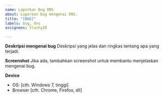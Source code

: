 ```yaml
---
name: Laporkan Bug DNS
about: Laporkan bug mengenai DNS.
title: "[BUG]"
labels: bug, dns
assignees: SlashyID

---
```


**Deskripsi mengenai bug**
Deskripsi yang jelas dan ringkas tentang apa yang terjadi.

**Screenshot**
Jika ada, tambahkan screenshot untuk membantu menjelaskan mengenai bug.

**Device**
 - OS: [cth. Windows 7, tinggi]
 - Browser [cth. Chrome, Firefox, dll]
